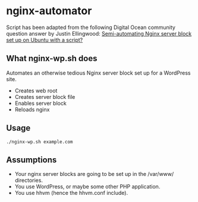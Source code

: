 nginx-automator
===============

Script has been adapted from the following Digital Ocean community question answer by Justin Ellingwood: [Semi-automating Nginx server block set up on Ubuntu with a script?](https://www.digitalocean.com/community/questions/semi-automating-nginx-server-block-set-up-on-ubuntu-with-a-script)

## What nginx-wp.sh does

Automates an otherwise tedious Nginx server block set up for a WordPress site.

- Creates web root
- Creates server block file
- Enables server block
- Reloads nginx

## Usage

`./nginx-wp.sh example.com`

## Assumptions

- Your nginx server blocks are going to be set up in the /var/www/ directories.
- You use WordPress, or maybe some other PHP application.
- You use hhvm (hence the hhvm.conf include).